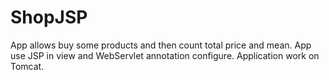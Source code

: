 # ShopJSP
App allows buy some products and then count total price and mean. App use JSP in view and WebServlet annotation configure. Application work on Tomcat.
